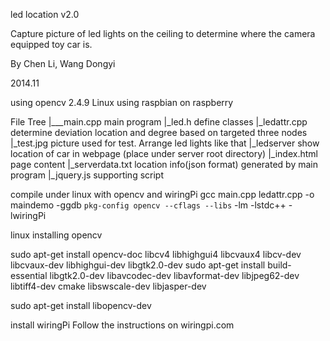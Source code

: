led location v2.0

Capture picture of led lights on the ceiling to determine where the camera equipped toy car is.

By Chen Li, Wang Dongyi

2014.11

using opencv 2.4.9
Linux using raspbian on raspberry

File Tree
|___main.cpp		main program
 |_led.h			define classes
 |_ledattr.cpp	determine deviation location and degree based on targeted three nodes
 |_test.jpg		picture used for test. Arrange led lights like that
 |_ledserver		show location of car in webpage (place under server root directory)
	 |_index.html	page content
	 |_serverdata.txt location info(json format) generated by main program
	 |_jquery.js	supporting script

compile under linux with opencv and wiringPi
gcc main.cpp ledattr.cpp -o maindemo -ggdb `pkg-config opencv --cflags --libs` -lm  -lstdc++ -lwiringPi





linux installing opencv

sudo apt-get install opencv-doc libcv4 libhighgui4 libcvaux4 libcv-dev libcvaux-dev libhighgui-dev libgtk2.0-dev
sudo apt-get install build-essential libgtk2.0-dev libavcodec-dev libavformat-dev libjpeg62-dev libtiff4-dev cmake libswscale-dev libjasper-dev

sudo apt-get install libopencv-dev

install wiringPi
Follow the instructions on wiringpi.com